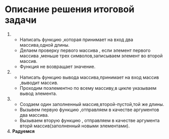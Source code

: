 # **Описание решения итоговой задачи** 
1. 
    * Написать функцию ,которая принимает на вход два массива,одной длины.
    * Делаем проверку первого массива , если элемент первого массива ,меньше трех символов,записываем элемент во второй массив.
    * Функция не возвращает значение.
2. 
    * Написать функцию вывода массива,принимает на вход массив ,выводит массив.
    * Проходим поэлементно по всему массиву,в цикле указываем вывод элемента.
3. 
    * Создаем один заполненный массив,второй-пустой,той же длины.
    * Вызывем первую функцию ,отправляем в качестве аргументов два массива.
    * Вызываем вторую функцию , отправляем в качестве аргумента вторй массив(заполненный новыми элементами).
4. **Радуемся**